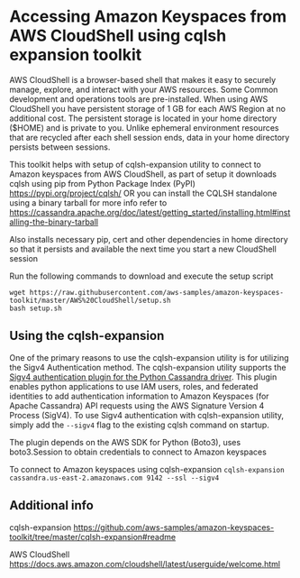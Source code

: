 # Accessing Amazon Keyspaces from AWS CloudShell using cqlsh expansion toolkit

AWS CloudShell is a browser-based shell that makes it easy to securely manage, explore, and interact with your AWS resources. Some Common development and operations tools are pre-installed. When using AWS CloudShell you have persistent storage of 1 GB for each AWS Region at no additional cost. The persistent storage is located in your home directory ($HOME) and is private to you. Unlike ephemeral environment resources that are recycled after each shell session ends, data in your home directory persists between sessions.

This toolkit helps with setup of cqlsh-expansion utility to connect to Amazon keyspaces from AWS CloudShell, as part of setup it downloads cqlsh using pip from Python Package Index (PyPI) https://pypi.org/project/cqlsh/
OR you can install the CQLSH standalone using a binary tarball for more info refer to https://cassandra.apache.org/doc/latest/getting_started/installing.html#installing-the-binary-tarball

Also installs necessary pip, cert and other dependencies in home directory so that it persists and available the next time you start a new CloudShell session

Run the following commands to download and execute the setup script
 ``` 
 wget https://raw.githubusercontent.com/aws-samples/amazon-keyspaces-toolkit/master/AWS%20CloudShell/setup.sh
 bash setup.sh 
```
## Using the cqlsh-expansion
One of the primary reasons to use the cqlsh-expansion utility is for utilizing the Sigv4 Authentication method. The cqlsh-expansion utility supports the [Sigv4 authentication plugin for the Python Cassandra driver](https://github.com/aws/aws-sigv4-auth-cassandra-python-driver-plugin). This plugin enables python applications to use IAM users, roles, and federated identities to add authentication information to Amazon Keyspaces (for Apache Cassandra) API requests using the AWS Signature Version 4 Process (SigV4). To use Sigv4 authentication with cqlsh-expansion utility, simply add the `--sigv4` flag to the existing cqlsh command on startup.

The plugin depends on the AWS SDK for Python (Boto3), uses boto3.Session to obtain credentials to connect to Amazon keyspaces

To connect to Amazon keyspaces using cqlsh-expansion
``` cqlsh-expansion cassandra.us-east-2.amazonaws.com 9142 --ssl --sigv4 ```
## Additional info
cqlsh-expansion https://github.com/aws-samples/amazon-keyspaces-toolkit/tree/master/cqlsh-expansion#readme

AWS CloudShell https://docs.aws.amazon.com/cloudshell/latest/userguide/welcome.html 

